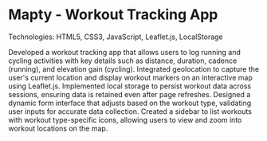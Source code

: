 # Mapty - Workout Tracking App
Technologies: HTML5, CSS3, JavaScript, Leaflet.js, LocalStorage

Developed a workout tracking app that allows users to log running and cycling activities with key details such as distance, duration, cadence (running), and elevation gain (cycling).
Integrated geolocation to capture the user's current location and display workout markers on an interactive map using Leaflet.js.
Implemented local storage to persist workout data across sessions, ensuring data is retained even after page refreshes.
Designed a dynamic form interface that adjusts based on the workout type, validating user inputs for accurate data collection.
Created a sidebar to list workouts with workout type-specific icons, allowing users to view and zoom into workout locations on the map.

